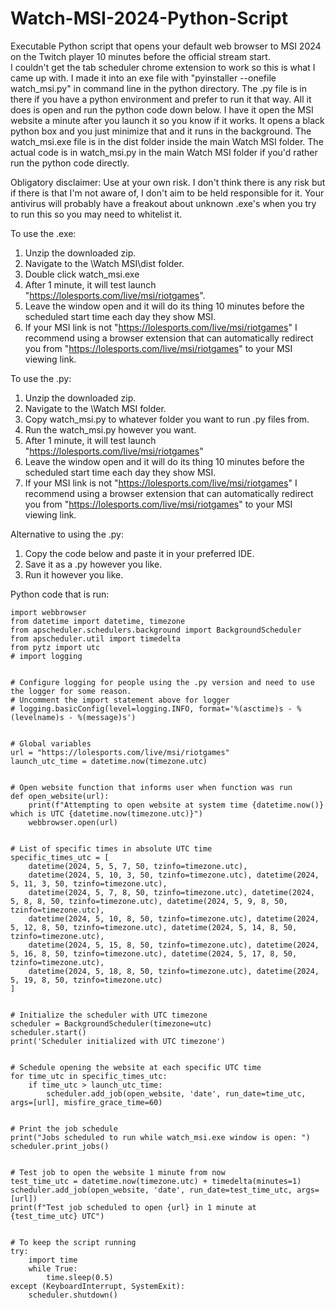 # Watch-MSI-2024-Python-Script
Executable Python script that opens your default web browser to MSI 2024 on the Twitch player 10 minutes before the official stream start.  
I couldn't get the tab scheduler chrome extension to work so this is what I came up with.
I made it into an exe file with "pyinstaller --onefile watch_msi.py" in command line in the python directory.  The .py file is in there if you have a python environment and prefer to run it that way.
All it does is open and run the python code down below.  I have it open the MSI website a minute after you launch it so you know if it works.  It opens a black python box and you just minimize that and it runs in the background.
The watch_msi.exe file is in the dist folder inside the main Watch MSI folder.  The actual code is in watch_msi.py in the main Watch MSI folder if you'd rather run the python code directly.

Obligatory disclaimer: Use at your own risk.  I don't think there is any risk but if there is that I'm not aware of, I don't aim to be held responsible for it.
Your antivirus will probably have a freakout about unknown .exe's when you try to run this so you may need to whitelist it.

To use the .exe: 
1. Unzip the downloaded zip.
2. Navigate to the \Watch MSI\dist folder.
3. Double click watch_msi.exe
4. After 1 minute, it will test launch "https://lolesports.com/live/msi/riotgames".
5. Leave the window open and it will do its thing 10 minutes before the scheduled start time each day they show MSI.
6. If your MSI link is not "https://lolesports.com/live/msi/riotgames" I recommend using a browser extension that can automatically redirect you from "https://lolesports.com/live/msi/riotgames" to your MSI viewing link.

To use the .py:
1. Unzip the downloaded zip.
2. Navigate to the \Watch MSI folder.
3. Copy watch_msi.py to whatever folder you want to run .py files from.
4. Run the watch_msi.py however you want.
5. After 1 minute, it will test launch "https://lolesports.com/live/msi/riotgames"
6. Leave the window open and it will do its thing 10 minutes before the scheduled start time each day they show MSI.
7. If your MSI link is not "https://lolesports.com/live/msi/riotgames" I recommend using a browser extension that can automatically redirect you from "https://lolesports.com/live/msi/riotgames" to your MSI viewing link.

Alternative to using the .py:
1. Copy the code below and paste it in your preferred IDE.
2. Save it as a .py however you like.
3. Run it however you like.

Python code that is run:
```
import webbrowser
from datetime import datetime, timezone
from apscheduler.schedulers.background import BackgroundScheduler
from apscheduler.util import timedelta
from pytz import utc
# import logging


# Configure logging for people using the .py version and need to use the logger for some reason.  
# Uncomment the import statement above for logger
# logging.basicConfig(level=logging.INFO, format='%(asctime)s - %(levelname)s - %(message)s')


# Global variables
url = "https://lolesports.com/live/msi/riotgames"
launch_utc_time = datetime.now(timezone.utc)


# Open website function that informs user when function was run
def open_website(url):
    print(f"Attempting to open website at system time {datetime.now()} which is UTC {datetime.now(timezone.utc)}")
    webbrowser.open(url)


# List of specific times in absolute UTC time
specific_times_utc = [
    datetime(2024, 5, 5, 7, 50, tzinfo=timezone.utc),
    datetime(2024, 5, 10, 3, 50, tzinfo=timezone.utc), datetime(2024, 5, 11, 3, 50, tzinfo=timezone.utc),
    datetime(2024, 5, 7, 8, 50, tzinfo=timezone.utc), datetime(2024, 5, 8, 8, 50, tzinfo=timezone.utc), datetime(2024, 5, 9, 8, 50, tzinfo=timezone.utc),
    datetime(2024, 5, 10, 8, 50, tzinfo=timezone.utc), datetime(2024, 5, 12, 8, 50, tzinfo=timezone.utc), datetime(2024, 5, 14, 8, 50, tzinfo=timezone.utc),
    datetime(2024, 5, 15, 8, 50, tzinfo=timezone.utc), datetime(2024, 5, 16, 8, 50, tzinfo=timezone.utc), datetime(2024, 5, 17, 8, 50, tzinfo=timezone.utc),
    datetime(2024, 5, 18, 8, 50, tzinfo=timezone.utc), datetime(2024, 5, 19, 8, 50, tzinfo=timezone.utc)
]


# Initialize the scheduler with UTC timezone
scheduler = BackgroundScheduler(timezone=utc)
scheduler.start()
print('Scheduler initialized with UTC timezone')


# Schedule opening the website at each specific UTC time
for time_utc in specific_times_utc:
    if time_utc > launch_utc_time:
        scheduler.add_job(open_website, 'date', run_date=time_utc, args=[url], misfire_grace_time=60)


# Print the job schedule    
print("Jobs scheduled to run while watch_msi.exe window is open: ")
scheduler.print_jobs()


# Test job to open the website 1 minute from now
test_time_utc = datetime.now(timezone.utc) + timedelta(minutes=1)
scheduler.add_job(open_website, 'date', run_date=test_time_utc, args=[url])
print(f"Test job scheduled to open {url} in 1 minute at {test_time_utc} UTC")


# To keep the script running
try:
    import time
    while True:
        time.sleep(0.5)
except (KeyboardInterrupt, SystemExit):
    scheduler.shutdown()
```

